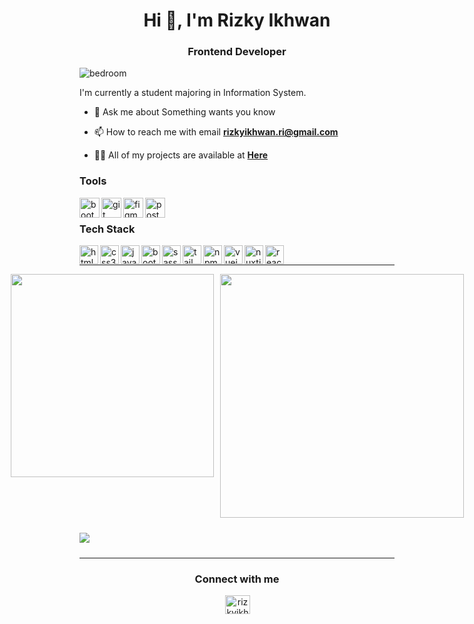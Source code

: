 <h1 align="center">Hi 👋, I'm Rizky Ikhwan</h1>
<h3 align="center">Frontend Developer</h3>

![bedroom](https://user-images.githubusercontent.com/79355239/143467976-43e524a2-c3cd-47cb-a3e5-6a8ed0bc4a69.gif)

<p>I'm currently a student majoring in Information System.</p>

- 💬 Ask me about Something wants you know

- 📫 How to reach me with email **rizkyikhwan.ri@gmail.com**

- 👨‍💻 All of my projects are available at **[Here](https://rizkyikhwan.my.id/work)**

<h3 align="left">Tools</h3>
<img height="32px" align="left" src="https://user-images.githubusercontent.com/79355239/143455396-08754238-ba05-4388-b372-785bafd7aafd.png" alt="bootstrap" />
<img height="32px" align="left" src="https://www.vectorlogo.zone/logos/git-scm/git-scm-icon.svg" alt="git" />
<img height="32px" align="left" src="https://www.vectorlogo.zone/logos/figma/figma-icon.svg" alt="figma" />
<img height="32px" align="left" src="https://www.vectorlogo.zone/logos/getpostman/getpostman-icon.svg" alt="postman" />

<br>

<h3>Tech Stack</h3>

<img height="30px" align="left" src="https://user-images.githubusercontent.com/79355239/151290703-69deb652-edd6-426d-a23f-adc6d4b41fdb.svg" alt="html5" />
<img height="30px" align="left" src="https://user-images.githubusercontent.com/79355239/151290701-52f6b597-6639-442c-9b02-98cda610e613.svg" alt="css3" />
<img height="30px" align="left" src="https://user-images.githubusercontent.com/79355239/151290689-1e8de89e-fa0e-4198-ac3c-481f4813895a.svg" alt="javascript" />
<img height="30px" align="left" src="https://user-images.githubusercontent.com/79355239/151290700-9dea719b-198c-44ca-9057-ed0179897e7c.svg" alt="bootstrap" />
<img height="30px" align="left" src="https://user-images.githubusercontent.com/79355239/151290694-057a1bb1-15d8-4987-906e-86f4c73a866d.svg" alt="sass" />
<img height="30px" align="left" src="https://user-images.githubusercontent.com/79355239/151290695-c85258c4-c5e0-4bf0-aac0-fcdaa082ec38.svg" alt="tailwindcss" />
<img height="30px" align="left" src="https://user-images.githubusercontent.com/79355239/151290690-197d5ed7-a766-4664-a138-062e6ecd56d1.svg" alt="npm" />
<img height="30px" align="left" src="https://user-images.githubusercontent.com/79355239/151290696-8bb7394d-d320-4c99-abdf-69559daf3508.svg" alt="vuejs" />
<img height="30px" align="left" src="https://user-images.githubusercontent.com/79355239/151290692-9202dae1-866d-4aad-afd5-524e931007e7.svg" alt="nuxtjs" />
<img height="30px" align="left" src="https://user-images.githubusercontent.com/79355239/155885287-c2677b52-6057-4036-9614-ed6db38ee962.svg" alt="react.js" />

<br>

<hr>

<p style="display: flex; justify-content: center; gap: 10px;">
  <img style="width: 325px" src="https://github-readme-stats.vercel.app/api/top-langs/?username=rizkyikhwan&layout=compact&theme=tokyonight&hide_border=true" />
  <img style="width: 390px" src="https://github-readme-stats.vercel.app/api?username=rizkyikhwan&show_icons=true&theme=tokyonight&hide_border=true" />
</p>

<p>
  <img style="margin: 10px 0;" src="https://github-readme-streak-stats.herokuapp.com/?user=rizkyikhwan&theme=tokyonight&count_private=true&hide_border=true">
</p>

<hr>

<h3 align="center">Connect with me</h3>
<p align="center">
  <a href="https://linkedin.com/in/rizkyikhwan" target="blank" style="margin-left: 2px"><img align="center" src="https://raw.githubusercontent.com/rahuldkjain/github-profile-readme-generator/master/src/images/icons/Social/linked-in-alt.svg" alt="rizkyikhwan" height="30" width="40" /></a>
</p>
<!-- <p align="center" style="margin-top: 15px;">
  <img src="https://lanyard-profile-readme.vercel.app/api/387982324630945802" />
</p> -->
